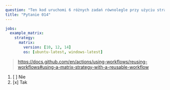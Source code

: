 ```yaml
---
question: "Ten kod uruchomi 6 różnych zadań równolegle przy użyciu strategii macierzy. Czy można użyć strategii macierzy do równoległego wykonywania całych workflowów?"
title: "Pytanie 014"
---
```



```yaml
jobs:
  example_matrix:
    strategy:
      matrix:
        version: [10, 12, 14]
        os: [ubuntu-latest, windows-latest]
```
> https://docs.github.com/en/actions/using-workflows/reusing-workflows#using-a-matrix-strategy-with-a-reusable-workflow

1. [ ] Nie  
1. [x] Tak  
